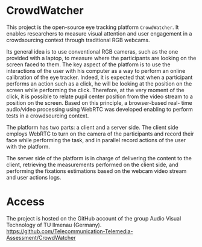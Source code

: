 # CrowdWatcher

This project is the open-source eye tracking platform `CrowdWatcher`. It enables researchers to measure visual attention and user engagement in a crowdsourcing context through traditional RGB webcams. 

Its general idea is to use conventional RGB cameras, such as the one provided with a laptop, to measure where the participants are looking on the screen faced to them. The key aspect of the platform is to use the interactions of the user with his computer as a way to perform an online calibration of the eye tracker. Indeed, it is expected that when a participant performs an action such as a click, he will be looking at the position on the screen while performing the click. Therefore, at the very moment of the click, it is possible to relate pupil center position from the video stream to a position on the screen. Based on this principle, a browser-based real- time audio/video processing using WebRTC was developed enabling to perform tests in a crowdsourcing context.

The platform has two parts: a client and a server side. The client side employs WebRTC to turn on the camera of the participants and record their face while performing the task, and in parallel record actions of the user with the platform. 

The server side of the platform is in charge of delivering the content to the client, retrieving the measurements performed on the client side, and performing the fixations estimations based on the webcam video stream and user actions logs.


# Access

The project is hosted on the GitHub account of the group Audio Visual Technology of TU Ilmenau (Germany). 
https://github.com/Telecommunication-Telemedia-Assessment/CrowdWatcher